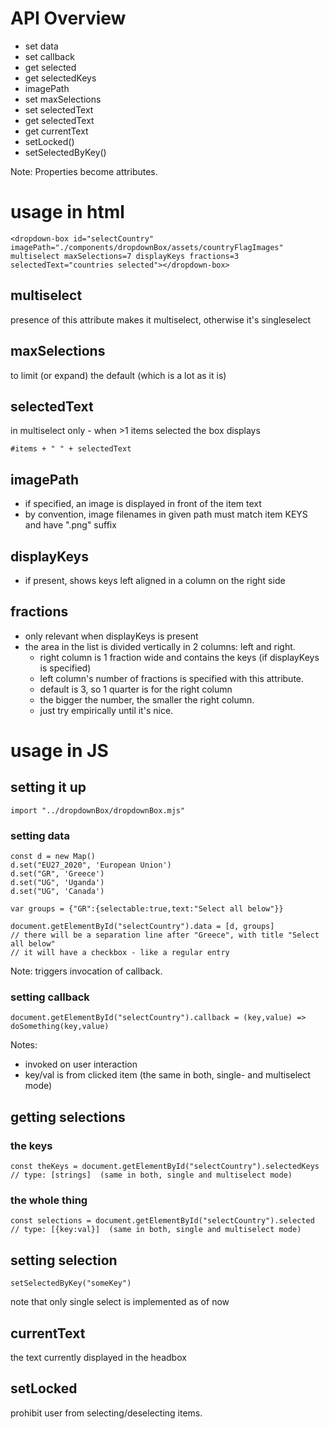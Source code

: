 # API Overview

- set data
- set callback
- get selected
- get selectedKeys
- imagePath
- set maxSelections
- set selectedText
- get selectedText
- get currentText
- setLocked()
- setSelectedByKey()

Note: Properties become attributes.

# usage in html

    <dropdown-box id="selectCountry" imagePath="./components/dropdownBox/assets/countryFlagImages" multiselect maxSelections=7 displayKeys fractions=3 selectedText="countries selected"></dropdown-box>

## multiselect

presence of this attribute makes it multiselect, otherwise it's singleselect

## maxSelections

to limit (or expand) the default (which is a lot as it is)

## selectedText

in multiselect only - when >1 items selected the box displays

    #items + " " + selectedText

## imagePath

- if specified, an image is displayed in front of the item text
- by convention, image filenames in given path must match item KEYS and have ".png" suffix

## displayKeys

- if present, shows keys left aligned in a column on the right side

## fractions

- only relevant when displayKeys is present
- the area in the list is divided vertically in 2 columns: left and right.
    - right column is 1 fraction wide and contains the keys (if displayKeys is specified)
    - left column's number of fractions is specified with this attribute.
    - default is 3, so 1 quarter is for the right column
    - the bigger the number, the smaller the right column.
    - just try empirically until it's nice.

# usage in JS

## setting it up

    import "../dropdownBox/dropdownBox.mjs"

### setting data

    const d = new Map()
    d.set("EU27_2020", 'European Union')
    d.set("GR", 'Greece')
    d.set("UG", 'Uganda')
    d.set("UG", 'Canada')

    var groups = {"GR":{selectable:true,text:"Select all below"}}

    document.getElementById("selectCountry").data = [d, groups]
    // there will be a separation line after "Greece", with title "Select all below"
    // it will have a checkbox - like a regular entry

Note: triggers invocation of callback.

### setting callback

    document.getElementById("selectCountry").callback = (key,value) => doSomething(key,value)

Notes:
- invoked on user interaction
- key/val is from clicked item (the same in both, single- and multiselect mode)

## getting selections

### the keys

    const theKeys = document.getElementById("selectCountry").selectedKeys
    // type: [strings]  (same in both, single and multiselect mode)

### the whole thing 

    const selections = document.getElementById("selectCountry").selected
    // type: [{key:val}]  (same in both, single and multiselect mode)

## setting selection

    setSelectedByKey("someKey")

note that only single select is implemented as of now

## currentText

the text currently displayed in the headbox

## setLocked

prohibit user from selecting/deselecting items.
